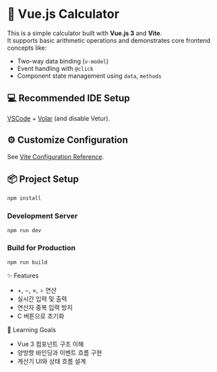 # 🧮 Vue.js Calculator

This is a simple calculator built with **Vue.js 3** and **Vite**.  
It supports basic arithmetic operations and demonstrates core frontend concepts like:

- Two-way data binding (`v-model`)
- Event handling with `@click`
- Component state management using `data`, `methods`

## 💻 Recommended IDE Setup

[VSCode](https://code.visualstudio.com/) + [Volar](https://marketplace.visualstudio.com/items?itemName=Vue.volar) (and disable Vetur).


## ⚙️ Customize Configuration

See [Vite Configuration Reference](https://vitejs.dev/config/).

## 📦 Project Setup

```sh
npm install
```

### Development Server

```sh
npm run dev
```

### Build for Production

```sh
npm run build
```

✨ Features
- +, −, ×, ÷ 연산
- 실시간 입력 및 출력
- 연산자 중복 입력 방지
- C 버튼으로 초기화

🎯 Learning Goals
- Vue 3 컴포넌트 구조 이해
- 양방향 바인딩과 이벤트 흐름 구현
- 계산기 UI와 상태 흐름 설계
